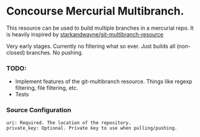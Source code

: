 # Concourse Mercurial Multibranch.

This resource can be used to build multiple branches in a mercurial repo. 
It is heavily inspired by [starkandwayne/git-multibranch-resource](https://github.com/starkandwayne/git-multibranch-resource)

Very early stages. Currently no filtering what so ever. Just builds
all (non-closed) branches. No pushing.

### TODO:
- Implement features of the git-multibranch resource. Things like
  regexp filtering, file filtering, etc.
- Tests

### Source Configuration

    uri: Required. The location of the repository.
    private_key: Optional. Private key to use when pulling/pushing.
    
